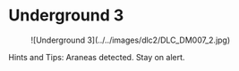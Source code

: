 # Underground 3

<figure markdown>
![Underground 3](../../images/dlc2/DLC_DM007_2.jpg)
</figure>

Hints and Tips: Araneas detected. Stay on alert.

